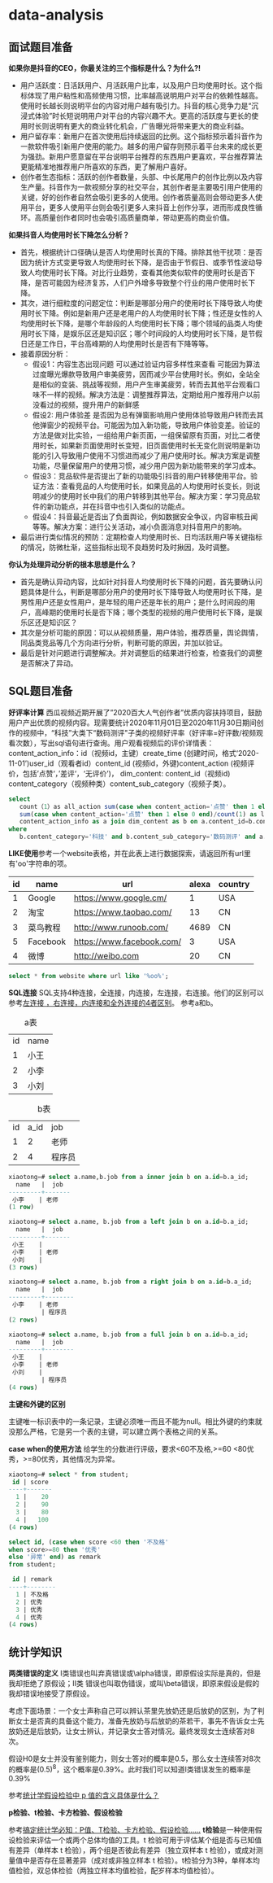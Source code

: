 # data-analysis

## 面试题目准备

**如果你是抖音的CEO，你最关注的三个指标是什么？为什么?!**

- 用户活跃度：日活跃用户、月活跃用户比率，以及用户日均使用时长。这个指标体现了用户粘性和高频使用习惯，比率越高说明用户对平台的依赖性越高。使用时长越长则说明平台的内容对用户越有吸引力。抖音的核心竞争力是“沉浸式体验”时长短说明用户对平台的内容兴趣不大。更高的活跃度与更长的使用时长则说明有更大的商业转化机会，广告曝光将带来更大的商业利益。
- 用户留存率：新用户在首次使用后持续返回的比例。这个指标预示着抖音作为一款软件吸引新用户使用的能力。越多的用户留存则预示着平台未来的成长更为强劲。新用户愿意留在平台说明平台推荐的东西用户更喜欢，平台推荐算法更能精准地推荐用户所喜欢的东西，更了解用户喜好。
- 创作者生态指标：活跃的创作者数量，头部、中长尾用户的创作比例以及内容生产量。抖音作为一款视频分享的社交平台，其创作者是主要吸引用户使用的关键，好的创作者自然会吸引更多的人使用。创作者质量高则会带动更多人使用平台，更多人使用平台则会吸引更多人来抖音上创作分享，进而形成良性循环。高质量创作者同时也会吸引高质量商单，带动更高的商业价值。

**如果抖音人均使用时长下降怎么分析？**

- 首先，根据统计口径确认是否人均使用时长真的下降。排除其他干扰项：是否因为统计方式变更导致人均使用时长下降，是否由于节假日、或季节性波动导致人均使用时长下降。对比行业趋势，查看其他类似软件的使用时长是否下降，是否可能因为经济复苏，人们户外增多导致整个行业的用户使用时长下降。
- 其次，进行细粒度的问题定位：判断是哪部分用户的使用时长下降导致人均使用时长下降。例如是新用户还是老用户的人均使用时长下降；性还是女性的人均使用时长下降，是哪个年龄段的人均使用时长下降；哪个领域的品类人均使用时长下降，是娱乐区还是知识区；哪个时间段的人均使用时长下降，是节假日还是工作日，平台高峰期的人均使用时长是否有下降等等。
- 接着原因分析：
    * 假设1：内容生态出现问题 可以通过验证内容多样性来查看 可能因为算法过度曝光爆款导致用户审美疲劳，因而减少平台使用时长。例如，全站全是相似的变装、挑战等视频，用户产生审美疲劳，转而去其他平台观看口味不一样的视频。解决方法是：调整推荐算法，定期给用户推荐用户以前没看过的视频，提升用户的新鲜感
    * 假设2: 用户体验差 是否因为总有弹窗影响用户使用体验导致用户转而去其他弹窗少的视频平台。可能因为加入新功能，导致用户体验变差。验证的方法是做对比实验，一组给用户新页面，一组保留原有页面，对比二者使用时长，如果新页面使用时长变短，旧页面使用时长无变化则说明是新功能的引入导致用户使用不习惯进而减少了用户使用时长。解决方案是调整功能，尽量保留用户的使用习惯，减少用户因为新功能带来的学习成本。
    * 假设3：竞品软件是否提出了新的功能吸引抖音的用户转移使用平台。验证方法：查看竞品的人均使用时长，如果竞品的人均使用时长变长，则说明减少的使用时长中我们的用户转移到其他平台。解决方案：学习竞品软件的新功能点，并在抖音中也引入类似的功能点。
    * 假设4：抖音最近是否出了负面舆论，例如数据安全争议，内容审核丑闻等等。解决方案：进行公关活动，减小负面消息对抖音用户的影响。
- 最后进行类似情况的预防：定期检查人均使用时长、日均活跃用户等关键指标的情况，防微杜渐，这些指标出现不良趋势时及时揪因，及时调整。

**你认为处理异动分析的根本思想是什么？**

- 首先是确认异动内容，比如针对抖音人均使用时长下降的问题，首先要确认问题具体是什么，判断是哪部分用户的使用时长下降导致人均使用时长下降，是男性用户还是女性用户，是年轻的用户还是年长的用户；是什么时间段的用户，高峰期的使用时长是否下降；哪个类型的视频的用户使用时长下降，是娱乐区还是知识区？
- 其次是分析可能的原因：可以从视频质量，用户体验，推荐质量，舆论舆情，同品类竞品等几个方向进行分析，判断可能的原因，并加以验证。
- 最后是针对问题进行调整解决。并对调整后的结果进行检查，检查我们的调整是否解决了异动。

## SQL题目准备

**好评率计算** 西瓜视频近期开展了”2020百大人气创作者”优质内容扶持项目，鼓励用户产出优质的视频内容。现需要统计2020年11月01日至2020年11月30日期间创作的视频中，“科技”大类下“数码测评"子类的视频好评率（好评率=好评数/视频观看次数），写出sql语句进行查询。用户观看视频后的评价详情表：content_action_info：id（视频id，主键）create_time (创建时间，格式‘2020-11-01’)user_id（观看者id）content_id (视频id，外键)content_action (视频评价，包括’点赞‘，’差评‘，‘无评价’)， dim_content: content_id（视频id) content_category（视频种类）content_sub_category（视频子类）。

```sql
select
   count（1）as all_action sum(case when content_action='点赞' then 1 else 0 end) as like_action
   sum(case when content_action='点赞' then 1 else 0 end)/count(1) as like_ratefrom
   content_action_info as a join dim_content as b on a.content_id=b.content_id
where
   b.content_category='科技' and b.content_sub_category='数码测评' and a.create_time between '2020-11-01' and '2020-11-30';
```

**LIKE使用**参考一个website表格，并在此表上进行数据探索，请返回所有url里有'oo'字符串的项。

|id |  name  |  url                    | alexa |  country |  
|---|---|----|---|---|
|1  | Google | https://www.google.cm/  |     1 | USA |      
|2  | 淘宝   | https://www.taobao.com/  |    13 | CN  |      
|3  | 菜鸟教程| http://www.runoob.com/   |  4689 | CN   |     
|5  | Facebook| https://www.facebook.com/|     3 | USA  |     
|4  | 微博    | http://weibo.com         |    20 | CN   |     

```sql
select * from website where url like '%oo%';
```

**SQL连接** SQL支持4种连接，全连接，内连接，左连接，右连接。他们的区别可以参考[左连接 ，右连接，内连接和全外连接的4者区别](https://blog.csdn.net/weixin_39220472/article/details/81193617)。
参考a和b。

<table>
   <caption>a表</caption>
   <tr>
      <td>id</td>
      <td>name</td>
   </tr>
   <tr>
      <td>1</td>
      <td>小王</td>
   </tr>
   <tr>
      <td>2</td>
      <td>小李</td>
   </tr>
   <tr>
      <td>3</td>
      <td>小刘</td>
   </tr>
</table>

<table>
   <caption>b表</caption>
   <tr>
      <td>id</td>
      <td>a_id</td>
      <td>job</td>
   </tr>
   <tr>
      <td>1</td>
      <td>2</td>
      <td>老师</td>
   </tr>
   <tr>
      <td>2</td>
      <td>4</td>
      <td>程序员</td>
   </tr>
</table>

```sql
xiaotong=# select a.name,b.job from a inner join b on a.id=b.a_id;
  name   |  job  
---------+-------
 小李    | 老师 
(1 row)
```

```sql
xiaotong=# select a.name, b.job from a left join b on a.id=b.a_id;
  name   |  job  
---------+-------
 小王    | 
 小李    | 老师 
 小刘    | 
(3 rows)
```

```sql
xiaotong=# select a.name, b.job from a right join b on a.id=b.a_id;
  name   |  job   
---------+--------
 小李    | 老师 
         | 程序员
(2 rows)
```

```sql
xiaotong=# select a.name, b.job from a full join b on a.id=b.a_id;
  name   |  job   
---------+--------
 小王    | 
 小李    | 老师 
 小刘    | 
         | 程序员
(4 rows)
```

**主键和外键的区别**

主键唯一标识表中的一条记录，主键必须唯一而且不能为null。相比外键的约束就没那么严格，它是另一个表的主键，可以建立两个表格之间的关系。

**case when的使用方法** 给学生的分数进行评级，要求<60不及格,>=60 <80优秀，>=80优秀，其他情况为异常。

```sql
xiaotong=# select * from student;
 id | score 
----+-------
  1 |    20
  2 |    90
  3 |    80
  4 |   100
(4 rows)
```

```sql
select id, (case when score <60 then '不及格'                                                                    when score>=60 and score<80 then '及格'
when score>=80 then '优秀'
else '异常' end) as remark
from student;

 id | remark 
----+--------
  1 | 不及格
  2 | 优秀
  3 | 优秀
  4 | 优秀
(4 rows)
```

## 统计学知识

**两类错误的定义** I类错误也叫弃真错误或\alpha错误，即原假设实际是真的，但是我却拒绝了原假设；II类 错误也叫取伪错误，或叫\beta错误，即原来假设是假的我却错误地接受了原假设。

考虑下面场景：一个女士声称自己可以辨认茶里先放奶还是后放奶的区别，为了判断女士是否真的具备这个能力，准备先放奶与后放奶的茶若干，事先不告诉女士先放奶还是后放奶，让女士辨认，并记录女士答对情况。最终发现女士连续答对8次。

假设H0是女士并没有鉴别能力，则女士答对的概率是0.5，那么女士连续答对8次的概率是$(0.5)^8$，这个概率是0.39%。此时我们可以知道I类错误发生的概率是0.39%

参考[统计学假设检验中 p 值的含义具体是什么？](https://www.zhihu.com/question/23149768)

**p检验、t检验、卡方检验、假设检验** 

参考[搞定统计学必知：P值、T检验、卡方检验、假设检验……](https://zhuanlan.zhihu.com/p/190153270)
**t检验**是一种使用假设检验来评估一个或两个总体均值的工具。t 检验可用于评估某个组是否与已知值有差异（单样本 t 检验），两个组是否彼此有差异（独立双样本 t 检验），或成对测量值中是否存在显著差异（成对或非独立样本 t 检验）。t检验分为3种，单样本均值检验，双总体检验（两独立样本均值检验，配岁样本均值检验）。
